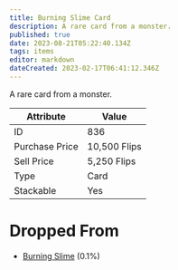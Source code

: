 ```yaml
---
title: Burning Slime Card
description: A rare card from a monster.
published: true
date: 2023-08-21T05:22:40.134Z
tags: items
editor: markdown
dateCreated: 2023-02-17T06:41:12.346Z
---
```


A rare card from a monster.

|Attribute|Value|
|-|-|
|ID|836|
|Purchase Price|10,500 Flips|
|Sell Price|5,250 Flips|
|Type|Card|
|Stackable|Yes|


# Dropped From
 * [Burning Slime](/monsters/burning-slime) (0.1%)
